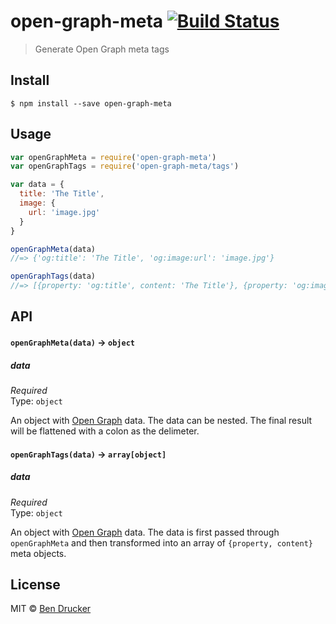 # open-graph-meta [![Build Status](https://travis-ci.org/bendrucker/open-graph-meta.svg?branch=master)](https://travis-ci.org/bendrucker/open-graph-meta)

> Generate Open Graph meta tags


## Install

```
$ npm install --save open-graph-meta
```


## Usage

```js
var openGraphMeta = require('open-graph-meta')
var openGraphTags = require('open-graph-meta/tags')

var data = {
  title: 'The Title',
  image: {
    url: 'image.jpg'
  }
}

openGraphMeta(data)
//=> {'og:title': 'The Title', 'og:image:url': 'image.jpg'}

openGraphTags(data)
//=> [{property: 'og:title', content: 'The Title'}, {property: 'og:image:url', content: 'image.jpg'}]
```

## API

#### `openGraphMeta(data)` -> `object`

##### data

*Required*  
Type: `object`

An object with [Open Graph](http://ogp.me/) data. The data can be nested. The final result will be flattened with a colon as the delimeter.

#### `openGraphTags(data)` -> `array[object]`

##### data

*Required*  
Type: `object`

An object with [Open Graph](http://ogp.me/) data. The data is first passed through `openGraphMeta` and then transformed into an array of `{property, content}` meta objects.


## License

MIT © [Ben Drucker](http://bendrucker.me)

